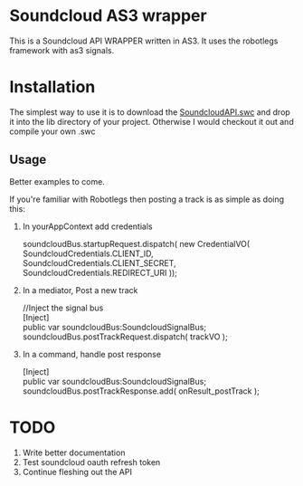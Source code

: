 # Soundcloud AS3 wrapper
This is a Soundcloud API WRAPPER written in AS3. It uses the robotlegs framework with as3 signals.

# Installation
The simplest way to use it is to download the <a href="https://github.com/shi11/SoundCloud-As3-API/archives/master">SoundcloudAPI.swc</a> and drop it into the lib directory of your project.
Otherwise I would checkout it out and compile your own .swc

## Usage
Better examples to come.

If you're familiar with Robotlegs then posting a track is as simple as doing this:

1. In yourAppContext add credentials

	soundcloudBus.startupRequest.dispatch( new CredentialVO( SoundcloudCredentials.CLIENT_ID, SoundcloudCredentials.CLIENT_SECRET, SoundcloudCredentials.REDIRECT_URI ));

2. In a mediator, Post a new track

	//Inject the signal bus <br />
	[Inject] <br />
	public var soundcloudBus:SoundcloudSignalBus;		
	soundcloudBus.postTrackRequest.dispatch( trackVO );

3. In a command, handle post response

	[Inject]<br />
	public var soundcloudBus:SoundcloudSignalBus;		
	soundcloudBus.postTrackResponse.add( onResult_postTrack );

# TODO
<ol>
<li>Write better documentation</li>
<li>Test soundcloud oauth refresh token</li>
<li>Continue fleshing out the API</li>
</ol>